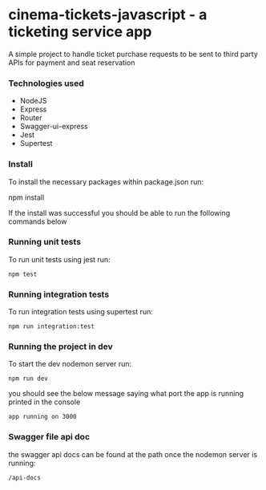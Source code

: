 # cinema-tickets-javascript - a ticketing service app
A simple project to handle ticket purchase requests to be sent to third party APIs for payment and seat reservation

### Technologies used
- NodeJS
- Express
- Router
- Swagger-ui-express
- Jest
- Supertest

### Install
To install the necessary packages within package.json run:

npm install

If the install was successful you should be able to run the following commands below
### Running unit tests
To run unit tests using jest run:

    npm test

### Running integration tests
To run integration tests using supertest run:

    npm run integration:test

### Running the project in dev
To start the dev nodemon server run:

    npm run dev
you should see the below message saying what port the app is running printed in the console

    app running on 3000
    
### Swagger file api doc
the swagger api docs can be found at the path once the nodemon server is running:

    /api-docs
